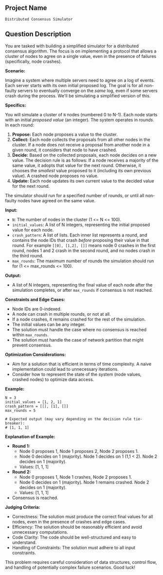 ## Project Name

`Distributed Consensus Simulator`

## Question Description

You are tasked with building a simplified simulator for a distributed consensus algorithm. The focus is on implementing a protocol that allows a cluster of nodes to agree on a single value, even in the presence of failures (specifically, node crashes).

**Scenario:**

Imagine a system where multiple servers need to agree on a log of events. Each server starts with its own initial proposed log.  The goal is for all non-faulty servers to eventually converge on the *same* log, even if some servers crash during the process.  We'll be simulating a simplified version of this.

**Specifics:**

You will simulate a cluster of `N` nodes (numbered 0 to N-1). Each node starts with an initial *proposed value* (an integer). The system operates in *rounds*. In each round:

1.  **Propose:** Each node proposes a value to the cluster.
2.  **Collect:** Each node collects the proposals from all other nodes in the cluster. If a node does not receive a proposal from another node in a given round, it considers that node to have crashed.
3.  **Decide:** Based on the collected proposals, each node decides on a new value. The decision rule is as follows: If a node receives a majority of the same value, it adopts that value for the next round. Otherwise, it chooses the *smallest* value proposed to it (including its own previous value). A crashed node proposes no value.
4.  **Update:** Each node updates its own current value to the decided value for the next round.

The simulator should run for a specified number of rounds, or until all non-faulty nodes have agreed on the same value.

**Input:**

*   `N`: The number of nodes in the cluster (1 <= N <= 100).
*   `initial_values`: A list of N integers, representing the initial proposed value for each node.
*   `crash_pattern`: A list of lists. Each inner list represents a round, and contains the node IDs that crash *before* proposing their value in that round. For example `[[0], [1,2], []]` means node 0 crashes in the first round, nodes 1 and 2 crash in the second round, and no nodes crash in the third round.
*   `max_rounds`: The maximum number of rounds the simulation should run for (1 <= max_rounds <= 100).

**Output:**

*   A list of N integers, representing the final value of each node after the simulation completes, or after `max_rounds` if consensus is not reached.

**Constraints and Edge Cases:**

*   Node IDs are 0-indexed.
*   A node can crash in multiple rounds, or not at all.
*   If a node crashes, it remains crashed for the rest of the simulation.
*   The initial values can be any integer.
*   The solution must handle the case where no consensus is reached within `max_rounds`.
*   The solution must handle the case of network partition that might prevent consensus.

**Optimization Considerations:**

*   Aim for a solution that is efficient in terms of time complexity. A naive implementation could lead to unnecessary iterations.
*   Consider how to represent the state of the system (node values, crashed nodes) to optimize data access.

**Example:**

```
N = 3
initial_values = [1, 2, 1]
crash_pattern = [[], [1], []]
max_rounds = 5

# Expected output (may vary depending on the decision rule tie-breaker):
# [1, 1, 1]
```

**Explanation of Example:**

*   **Round 1:**
    *   Node 0 proposes 1, Node 1 proposes 2, Node 2 proposes 1.
    *   Node 0 decides on 1 (majority). Node 1 decides on 1 (1,1 < 2). Node 2 decides on 1 (majority).
    *   Values: \[1, 1, 1]
*   **Round 2:**
    *   Node 0 proposes 1, Node 1 crashes, Node 2 proposes 1.
    *   Node 0 decides on 1 (majority). Node 1 remains crashed. Node 2 decides on 1 (majority).
    *   Values: \[1, 1, 1]
*   Consensus is reached.

**Judging Criteria:**

*   Correctness: The solution must produce the correct final values for all nodes, even in the presence of crashes and edge cases.
*   Efficiency: The solution should be reasonably efficient and avoid unnecessary computations.
*   Code Clarity: The code should be well-structured and easy to understand.
*   Handling of Constraints: The solution must adhere to all input constraints.

This problem requires careful consideration of data structures, control flow, and handling of potentially complex failure scenarios. Good luck!

